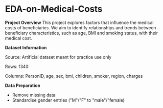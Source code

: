 # EDA-on-Medical-Costs

**Project Overview**
This project explores factors that influence the medical costs of beneficiaries. We aim to identify relationships and trends between beneficiary characteristics, such as age, BMI and smoking status, with their medical cost.


**Dataset Information**

Source: Artificial dataset meant for practice use only

Rows: 1340

Columns: PersonID, age, sex, bmi, children, smoker, region, charges


**Data Preparation**

- Remove missing data
- Standardise gender entries ("M"/"F" to "male"/"female)
